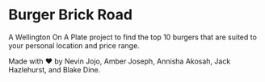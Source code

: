 # Burger Brick Road

A Wellington On A Plate project to find the top 10 burgers that are suited to your personal location and price range. 

Made with ❤️ by Nevin Jojo, Amber Joseph, Annisha Akosah, Jack Hazlehurst, and Blake Dine.